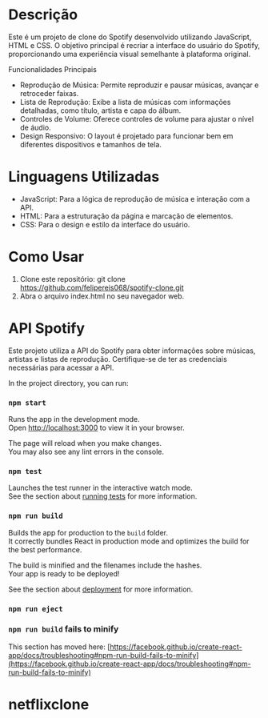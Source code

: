 # Descrição
Este é um projeto de clone do Spotify desenvolvido utilizando JavaScript, HTML e CSS. O objetivo principal é recriar a interface do usuário do Spotify, proporcionando uma experiência visual semelhante à plataforma original.

Funcionalidades Principais
- Reprodução de Música: Permite reproduzir e pausar músicas, avançar e retroceder faixas.
- Lista de Reprodução: Exibe a lista de músicas com informações detalhadas, como título, artista e capa do álbum.
- Controles de Volume: Oferece controles de volume para ajustar o nível de áudio.
- Design Responsivo: O layout é projetado para funcionar bem em diferentes dispositivos e tamanhos de tela.

# Linguagens Utilizadas 
- JavaScript: Para a lógica de reprodução de música e interação com a API.
- HTML: Para a estruturação da página e marcação de elementos.
- CSS: Para o design e estilo da interface do usuário.

# Como Usar 
1. Clone este repositório: git clone https://github.com/felipereis068/spotify-clone.git
2. Abra o arquivo index.html no seu navegador web.

# API Spotify
Este projeto utiliza a API do Spotify para obter informações sobre músicas, artistas e listas de reprodução. Certifique-se de ter as credenciais necessárias para acessar a API.


In the project directory, you can run:

### `npm start`

Runs the app in the development mode.\
Open [http://localhost:3000](http://localhost:3000) to view it in your browser.

The page will reload when you make changes.\
You may also see any lint errors in the console.

### `npm test`

Launches the test runner in the interactive watch mode.\
See the section about [running tests](https://facebook.github.io/create-react-app/docs/running-tests) for more information.

### `npm run build`

Builds the app for production to the `build` folder.\
It correctly bundles React in production mode and optimizes the build for the best performance.

The build is minified and the filenames include the hashes.\
Your app is ready to be deployed!

See the section about [deployment](https://facebook.github.io/create-react-app/docs/deployment) for more information.

### `npm run eject`




### `npm run build` fails to minify

This section has moved here: [https://facebook.github.io/create-react-app/docs/troubleshooting#npm-run-build-fails-to-minify](https://facebook.github.io/create-react-app/docs/troubleshooting#npm-run-build-fails-to-minify)
# netflixclone
